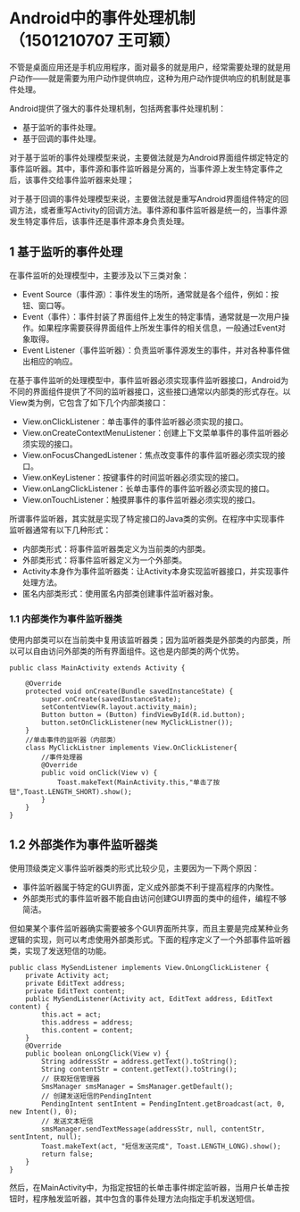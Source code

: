 # Android中的事件处理机制（1501210707 王可颖）
不管是桌面应用还是手机应用程序，面对最多的就是用户，经常需要处理的就是用户动作——就是需要为用户动作提供响应，这种为用户动作提供响应的机制就是事件处理。

Android提供了强大的事件处理机制，包括两套事件处理机制：
 
* 基于监听的事件处理。
* 基于回调的事件处理。

对于基于监听的事件处理模型来说，主要做法就是为Android界面组件绑定特定的事件监听器。其中，事件源和事件监听器是分离的，当事件源上发生特定事件之后，该事件交给事件监听器来处理；

对于基于回调的事件处理模型来说，主要做法就是重写Android界面组件特定的回调方法，或者重写Activity的回调方法。事件源和事件监听器是统一的，当事件源发生特定事件后，该事件还是事件源本身负责处理。

##  1 基于监听的事件处理

在事件监听的处理模型中，主要涉及以下三类对象：
* Event Source（事件源）：事件发生的场所，通常就是各个组件，例如：按钮、窗口等。
* Event（事件）：事件封装了界面组件上发生的特定事情，通常就是一次用户操作。如果程序需要获得界面组件上所发生事件的相关信息，一般通过Event对象取得。
* Event Listener（事件监听器）：负责监听事件源发生的事件，并对各种事件做出相应的响应。

在基于事件监听的处理模型中，事件监听器必须实现事件监听器接口，Android为不同的界面组件提供了不同的监听器接口，这些接口通常以内部类的形式存在。以View类为例，它包含了如下几个内部类接口：
* View.onClickListener：单击事件的事件监听器必须实现的接口。
* View.onCreateContextMenuListener：创建上下文菜单事件的事件监听器必须实现的接口。
* View.onFocusChangedListener：焦点改变事件的事件监听器必须实现的接口。
* View.onKeyListener：按键事件的时间监听器必须实现的接口。
* View.onLangClickListener：长单击事件的事件监听器必须实现的接口。
* View.onTouchListener：触摸屏事件的事件监听器必须实现的接口。

所谓事件监听器，其实就是实现了特定接口的Java类的实例。在程序中实现事件监听器通常有以下几种形式：
* 内部类形式：将事件监听器类定义为当前类的内部类。
* 外部类形式：将事件监听器定义为一个外部类。
* Activity本身作为事件监听器类：让Activity本身实现监听器接口，并实现事件处理方法。
* 匿名内部类形式：使用匿名内部类创建事件监听器对象。



### 1.1 内部类作为事件监听器类

使用内部类可以在当前类中复用该监听器类；因为监听器类是外部类的内部类，所以可以自由访问外部类的所有界面组件。这也是内部类的两个优势。

```
public class MainActivity extends Activity {

    @Override
    protected void onCreate(Bundle savedInstanceState) {
        super.onCreate(savedInstanceState);
        setContentView(R.layout.activity_main);
        Button button = (Button) findViewById(R.id.button);
        button.setOnClickListener(new MyClickListner());
    }
    //单击事件的监听器（内部类）
    class MyClickListner implements View.OnClickListener{
        //事件处理器
        @Override
        public void onClick(View v) {
            Toast.makeText(MainActivity.this,"单击了按钮",Toast.LENGTH_SHORT).show();
        }
    }
}
```


## 1.2 外部类作为事件监听器类

使用顶级类定义事件监听器类的形式比较少见，主要因为一下两个原因：

* 事件监听器属于特定的GUI界面，定义成外部类不利于提高程序的内聚性。
* 外部类形式的事件监听器不能自由访问创建GUI界面的类中的组件，编程不够简洁。

但如果某个事件监听器确实需要被多个GUI界面所共享，而且主要是完成某种业务逻辑的实现，则可以考虑使用外部类形式。下面的程序定义了一个外部事件监听器类，实现了发送短信的功能。
```
public class MySendListener implements View.OnLongClickListener {
    private Activity act;
    private EditText address;
    private EditText content;
    public MySendListener(Activity act, EditText address, EditText content) {
        this.act = act;
        this.address = address;
        this.content = content;
    }
    @Override
    public boolean onLongClick(View v) {
        String addressStr = address.getText().toString();
        String contentStr = content.getText().toString();
        // 获取短信管理器
        SmsManager smsManager = SmsManager.getDefault();
        // 创建发送短信的PendingIntent
        PendingIntent sentIntent = PendingIntent.getBroadcast(act, 0, new Intent(), 0);
        // 发送文本短信
        smsManager.sendTextMessage(addressStr, null, contentStr, sentIntent, null);
        Toast.makeText(act, "短信发送完成", Toast.LENGTH_LONG).show();
        return false;
    }
}
```
然后，在MainActivity中，为指定按钮的长单击事件绑定监听器，当用户长单击按钮时，程序触发监听器，其中包含的事件处理方法向指定手机发送短信。


